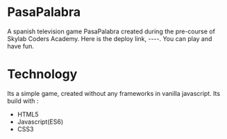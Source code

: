 # PasaPalabra
A spanish television game PasaPalabra created during the pre-course of Skylab Coders Academy.
Here is the deploy link, ----. You can play and have fun.

# Technology
Its a simple game, created without any frameworks in vanilla javascript. 
Its build with :
 - HTML5 
 - Javascript(ES6)
 - CSS3

